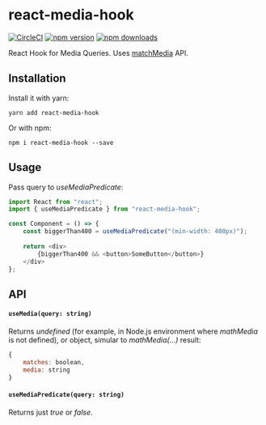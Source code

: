 # react-media-hook

[![CircleCI](https://circleci.com/gh/brainhubinc/react-media-hook.svg?style=shield)](https://circleci.com/gh/brainhubinc/react-media-hook)
[![npm version](https://img.shields.io/npm/v/react-media-hook.svg)](https://www.npmjs.com/package/react-media-hook)
[![npm downloads](https://img.shields.io/npm/dt/react-media-hook.svg)](https://www.npmjs.com/package/react-media-hook)

React Hook for Media Queries. 
Uses [matchMedia](https://developer.mozilla.org/en-US/docs/Web/API/Window/matchMedia) API.

## Installation

Install it with yarn:

```
yarn add react-media-hook
```

Or with npm:

```
npm i react-media-hook --save
```

## Usage

Pass query to *useMediaPredicate*:

```javascript
import React from "react";
import { useMediaPredicate } from "react-media-hook";

const Component = () => {
    const biggerThan400 = useMediaPredicate("(min-width: 400px)");
    
    return <div>
        {biggerThan400 && <button>SomeButton</button>}
    </div>
};

```

## API

#### `useMedia(query: string)`
Returns *undefined* (for example, in Node.js environment 
where *mathMedia* is not defined), or object, simular to *mathMedia(...)* result:
```javascript
{
    matches: boolean,
    media: string
}
```

#### `useMediaPredicate(query: string)`
Returns just *true* or *false*.

